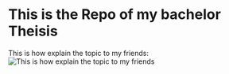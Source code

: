 # This is the Repo of my bachelor Theisis

This is how explain the topic to my friends:
![This is how explain the topic to my friends][how]

[//]: # (LINKS)


[//]: # (IMAGES)

[how]: /doc/images/how "I explain my thesis to friends.png This is how explain the topic to my friends"
